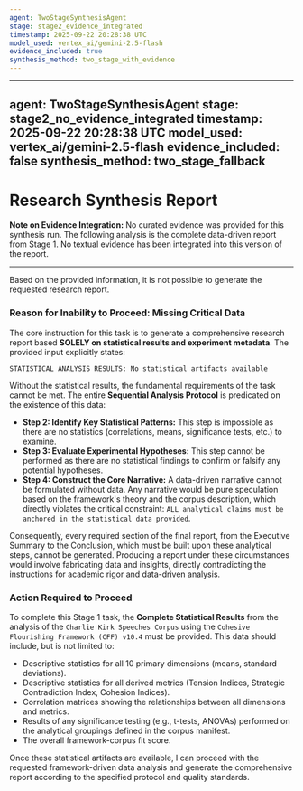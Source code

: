 ```yaml
---
agent: TwoStageSynthesisAgent
stage: stage2_evidence_integrated
timestamp: 2025-09-22 20:28:38 UTC
model_used: vertex_ai/gemini-2.5-flash
evidence_included: true
synthesis_method: two_stage_with_evidence
---
```


---
agent: TwoStageSynthesisAgent
stage: stage2_no_evidence_integrated
timestamp: 2025-09-22 20:28:38 UTC
model_used: vertex_ai/gemini-2.5-flash
evidence_included: false
synthesis_method: two_stage_fallback
---

# Research Synthesis Report

**Note on Evidence Integration:** No curated evidence was provided for this synthesis run. The following analysis is the complete data-driven report from Stage 1. No textual evidence has been integrated into this version of the report.

---

Based on the provided information, it is not possible to generate the requested research report.

### **Reason for Inability to Proceed: Missing Critical Data**

The core instruction for this task is to generate a comprehensive research report based **SOLELY on statistical results and experiment metadata**. The provided input explicitly states:

```
STATISTICAL ANALYSIS RESULTS: No statistical artifacts available
```

Without the statistical results, the fundamental requirements of the task cannot be met. The entire **Sequential Analysis Protocol** is predicated on the existence of this data:

*   **Step 2: Identify Key Statistical Patterns:** This step is impossible as there are no statistics (correlations, means, significance tests, etc.) to examine.
*   **Step 3: Evaluate Experimental Hypotheses:** This step cannot be performed as there are no statistical findings to confirm or falsify any potential hypotheses.
*   **Step 4: Construct the Core Narrative:** A data-driven narrative cannot be formulated without data. Any narrative would be pure speculation based on the framework's theory and the corpus description, which directly violates the critical constraint: `ALL analytical claims must be anchored in the statistical data provided`.

Consequently, every required section of the final report, from the Executive Summary to the Conclusion, which must be built upon these analytical steps, cannot be generated. Producing a report under these circumstances would involve fabricating data and insights, directly contradicting the instructions for academic rigor and data-driven analysis.

### **Action Required to Proceed**

To complete this Stage 1 task, the **Complete Statistical Results** from the analysis of the `Charlie Kirk Speeches Corpus` using the `Cohesive Flourishing Framework (CFF) v10.4` must be provided. This data should include, but is not limited to:

*   Descriptive statistics for all 10 primary dimensions (means, standard deviations).
*   Descriptive statistics for all derived metrics (Tension Indices, Strategic Contradiction Index, Cohesion Indices).
*   Correlation matrices showing the relationships between all dimensions and metrics.
*   Results of any significance testing (e.g., t-tests, ANOVAs) performed on the analytical groupings defined in the corpus manifest.
*   The overall framework-corpus fit score.

Once these statistical artifacts are available, I can proceed with the requested framework-driven data analysis and generate the comprehensive report according to the specified protocol and quality standards.
